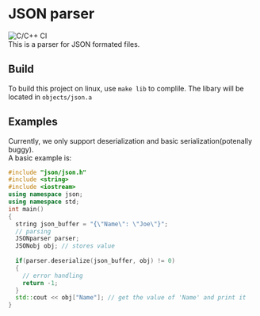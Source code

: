 # JSON parser
![C/C++ CI](https://github.com/FloweyTheFlower420/File-parsers/workflows/C/C++%20CI/badge.svg)  
This is a parser for JSON formated files.
## Build
To build this project on linux, use `make lib` to complile. The libary will be located in `objects/json.a`
## Examples
Currently, we only support deserialization and basic serialization(potenally buggy).  
A basic example is:
```c++
#include "json/json.h"
#include <string>
#include <iostream>
using namespace json;
using namespace std;
int main()
{
  string json_buffer = "{\"Name\": \"Joe\"}";
  // parsing
  JSONparser parser;
  JSONobj obj; // stores value
  
  if(parser.deserialize(json_buffer, obj) != 0)
  {
    // error handling
    return -1;
  }
  std::cout << obj["Name"]; // get the value of 'Name' and print it
}
```
